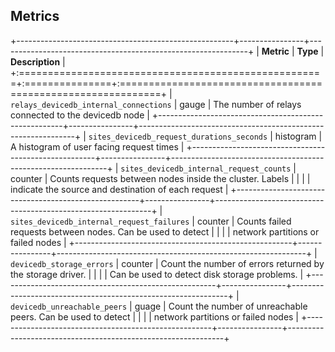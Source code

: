## Metrics
+------------------------------------------------------+----------------+--------------------------------------------------------------+
| **Metric**                                           | **Type**       | **Description**                                              |
+:=====================================================+:===============+:=============================================================+
| ``relays_devicedb_internal_connections``             | gauge          | The number of relays connected to the devicedb node          |
+------------------------------------------------------+----------------+--------------------------------------------------------------+
| ``sites_devicedb_request_durations_seconds``         | histogram      | A histogram of user facing request times                     |
+------------------------------------------------------+----------------+--------------------------------------------------------------+
| ``sites_devicedb_internal_request_counts``           | counter        | Counts requests between nodes inside the cluster. Labels     |
|                                                      |                | indicate the source and destination of each request          |
+------------------------------------------------------+----------------+--------------------------------------------------------------+
| ``sites_devicedb_internal_request_failures``         | counter        | Counts failed requests between nodes. Can be used to detect  |
|                                                      |                | network partitions or failed nodes                           |
+------------------------------------------------------+----------------+--------------------------------------------------------------+
| ``devicedb_storage_errors``                          | counter        | Count the number of errors returned by the storage driver.   |
|                                                      |                | Can be used to detect disk storage problems.                 |
+------------------------------------------------------+----------------+--------------------------------------------------------------+
| ``devicedb_unreachable_peers``                       | guage          | Count the number of unreachable peers. Can be used to detect |
|                                                      |                | network partitions or failed nodes                           |
+------------------------------------------------------+----------------+--------------------------------------------------------------+